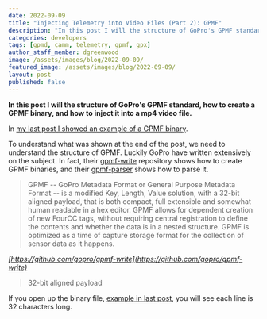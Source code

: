 ```yaml
---
date: 2022-09-09
title: "Injecting Telemetry into Video Files (Part 2): GPMF"
description: "In this post I will the structure of GoPro's GPMF standard, how to create a GPMF binary, and how to inject it into a mp4 video file."
categories: developers
tags: [gpmd, camm, telemetry, gpmf, gpx]
author_staff_member: dgreenwood
image: /assets/images/blog/2022-09-09/
featured_image: /assets/images/blog/2022-09-09/
layout: post
published: false
---
```


**In this post I will the structure of GoPro's GPMF standard, how to create a GPMF binary, and how to inject it into a mp4 video file.**

In [my last post I showed an example of a GPMF binary](/blog/2022/injecting-camm-gpmd-telemetry-videos-part-1-challenges).

To understand what was shown at the end of the post, we need to understand the structure of GPMF. Luckily GoPro have written extensively on the subject. In fact, their [gpmf-write](https://github.com/gopro/gpmf-write) repository shows how to create GPMF binaries, and their [gpmf-parser](https://github.com/gopro/gpmf-parser) shows how to parse it.

> GPMF -- GoPro Metadata Format or General Purpose Metadata Format -- is a modified Key, Length, Value solution, with a 32-bit aligned payload, that is both compact, full extensible and somewhat human readable in a hex editor. GPMF allows for dependent creation of new FourCC tags, without requiring central registration to define the contents and whether the data is in a nested structure. GPMF is optimized as a time of capture storage format for the collection of sensor data as it happens.

_[https://github.com/gopro/gpmf-write](https://github.com/gopro/gpmf-write)_

> 32-bit aligned payload

If you open up the binary file, [example in last post](/blog/2022/injecting-camm-gpmd-telemetry-videos-part-1-challenges), you will see each line is 32 characters long.





